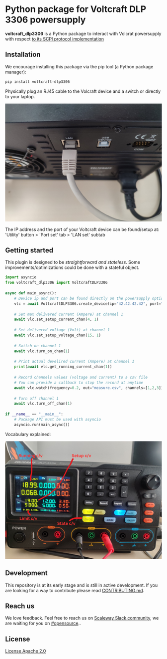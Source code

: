 # Python package for Voltcraft DLP 3306 powersupply

**voltcraft_dlp3306** is a Python package to interact with Volcrat powersupply with respect [to its SCPI protocol implementation](https://asset.conrad.com/media10/add/160267/c1/-/en/002619140ML00/mode-demploi-2619140-alimentation-de-laboratoire-reglable-voltcraft-dlp-3306-0-30-v-0-6-a-378-w-rs-232-usb-lan-fonction-esclave-nbr-d.pdf)

## Installation

We encourage installing this package via the pip tool (a Python package manager):

```bash
pip install voltcraft-dlp3306
```

Physically plug an RJ45 cable to the Volcraft device and a switch or directly to your laptop.

![](docs/voltcraft_1.jpg)

The IP address and the port of your Voltcraft device can be found/setup at: 'Utility' button > 'Port set' tab > 'LAN set' subtab

## Getting started

This plugin is designed to be *straightforward and stateless*. Some improvements/optimizations could be done with a stateful object.

```python
import asyncio
from voltcraft_dlp3306 import VoltcraftDLP3306

async def main_async():
    # Device ip and port can be found directly on the powersupply option
    vlc = await VoltcraftDLP3306.create_device(ip="42.42.42.42", port="1234")

    # Set max delivered current (Ampere) at channel 1
    await vlc.set_setup_current_chan(4, 1)

    # Set delivered voltage (Volt) at channel 1
    await vlc.set_setup_voltage_chan(15, 1)

    # Switch on channel 1
    await vlc.turn_on_chan(1)

    # Print actual develired current (Ampere) at channel 1
    print(await vlc.get_running_current_chan(1))

    # Record channels values (voltage and current) to a csv file
    # You can provide a callback to stop the record at anytime
    await vlc.watch(frequency=0.2, out="measure.csv", channels=[1,2,3])

    # Turn off channel 1
    await vlc.turn_off_chan(1)

if __name__ == "__main__":
    # Package API must be used with asyncio
    asyncio.run(main_async())

```

Vocabulary explained:

![](docs/voltcraft_2.jpg)

## Development
This repository is at its early stage and is still in active development. If you are looking for a way to contribute please read [CONTRIBUTING.md](CONTRIBUTING.md).

## Reach us
We love feedback. Feel free to reach us on [Scaleway Slack community](https://slack.scaleway.com/), we are waiting for you on [#opensource](https://scaleway-community.slack.com/app_redirect?channel=opensource)..

## License
[License Apache 2.0](LICENSE)
